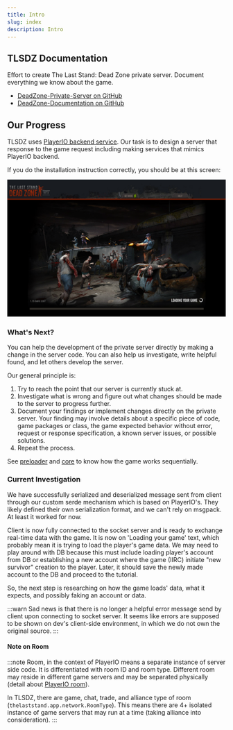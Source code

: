 ```yaml
---
title: Intro
slug: index
description: Intro
---
```


## TLSDZ Documentation

Effort to create The Last Stand: Dead Zone private server. Document everything we know about the game.

- [DeadZone-Private-Server on GitHub](https://github.com/SulivanM/DeadZone-Private-Server)
- [DeadZone-Documentation on GitHub](https://github.com/glennhenry/DeadZone-Documentation)

## Our Progress

TLSDZ uses [PlayerIO backend service](https://playerio.com/). Our task is to design a server that response to the game request including making services that mimics PlayerIO backend.

If you do the installation instruction correctly, you should be at this screen:

![Last progress](../../assets/progress.png)

### What's Next?

You can help the development of the private server directly by making a change in the server code. You can also help us investigate, write helpful found, and let others develop the server.

Our general principle is:

1. Try to reach the point that our server is currently stuck at.
2. Investigate what is wrong and figure out what changes should be made to the server to progress further.
3. Document your findings or implement changes directly on the private server. Your finding may involve details about a specific piece of code, game packages or class, the game expected behavior without error, request or response specification, a known server issues, or possible solutions.
4. Repeat the process.

See [preloader](/preloader-main) and [core](/core-main) to know how the game works sequentially.

### Current Investigation

We have successfully serialized and deserialized message sent from client through our custom serde mechanism which is based on PlayerIO's. They likely defined their own serialization format, and we can't rely on msgpack. At least it worked for now.

Client is now fully connected to the socket server and is ready to exchange real-time data with the game. It is now on 'Loading your game' text, which probably mean it is trying to load the player's game data. We may need to play around with DB because this must include loading player's account from DB or establishing a new account where the game (IIRC) initiate "new survivor" creation to the player. Later, it should save the newly made account to the DB and proceed to the tutorial.

So, the next step is researching on how the game loads' data, what it expects, and possibly faking an account or data.

:::warn
Sad news is that there is no longer a helpful error message send by client upon connecting to socket server. It seems like errors are supposed to be shown on dev's client-side environment, in which we do not own the original source.
:::

#### Note on Room

:::note
Room, in the context of PlayerIO means a separate instance of server side code. It is differentiated with room ID and room type. Different room may reside in different game servers and may be separated physically (detail about [PlayerIO room](https://playerio.com/documentation/services/multiplayer/essentials)).

In TLSDZ, there are game, chat, trade, and alliance type of room (`thelaststand.app.network.RoomType`). This means there are 4+ isolated instance of game servers that may run at a time (taking alliance into consideration).
:::
